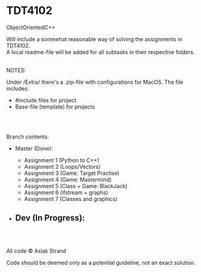 # TDT4102
ObjectOrientedC++

Will include a somewhat reasonable way of solving the assignments in TDT4102.
<br>A local readme-file will be added for all subtasks in their respective folders.

<br>
NOTES:

Under /Extra/ there's a .zip-file with configurations for MacOS.
The file includes:
  - #include files for project
  - Base-file (template) for projects

<br>
<br>

Branch contents:
- Master (Done):
  - Assignment 1 (Python to C++)
  - Assignment 2 (Loops/Vectors)
  - Assignment 3 (Game: Target Practise)
  - Assignment 4 (Game: Mastermind)
  - Assignment 5 (Class + Game: BlackJack)
  - Assignment 6 (ifstream + graphs)
  - Assignment 7 (Classes and graphics)

- Dev (In Progress):
  - 
  
<br><br>

All code © Aslak Strand

Code should be deemed only as a potential guideline, not an exact solution.
